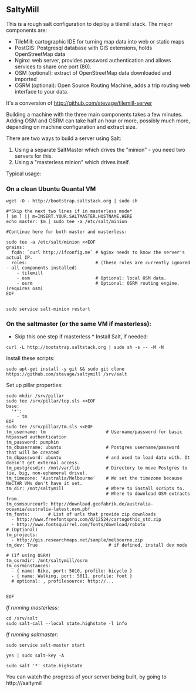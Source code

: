 SaltyMill
---------

This is a rough salt configuration to deploy a tilemill stack. The major components are:

- TileMill: cartographic IDE for turning map data into web or static maps
- PostGIS: Postgresql database with GIS extensions, holds OpenStreetMap data
- Nginx: web server, provides password authentication and allows services to share one port (80).
- OSM (optional): extract of OpenStreetMap data downloaded and imported
- OSRM (optional): Open Source Routing Machine, adds a trip routing web interface to your data.

It's a conversion of http://github.com/stevage/tilemill-server

Building a machine with the three main components takes a few minutes. Adding OSM and OSRM can take
half an hour or more, possibly much more, depending on machine configuration and extract size.

There are two ways to build a server using Salt:

1. Using a separate SaltMaster which drives the "minion" - you need two servers for this.
2. Using a "masterless minion" which drives itself.

Typical usage:


### On a clean Ubuntu Quantal VM
```
wget -O - http://bootstrap.saltstack.org | sudo sh

#*Skip the next two lines if in masterless mode* 
[ $m ] || m=INSERT.YOUR.SALTMASTER.HOSTNAME.HERE
echo master: $m | sudo tee -a /etc/salt/minion 

#Continue here for both master and masterless:

sudo tee -a /etc/salt/minion <<EOF
grains:
  fqdn: `curl http://ifconfig.me` # Nginx needs to know the server's actual IP.
  roles:                          # (These roles are currently ignored - all components installed)
    - tilemill
    - osm                         # Optional: local OSM data.
    - osrm                        # Optional: OSRM routing engine. (requires osm)
EOF


sudo service salt-minion restart
```

### On the saltmaster (or the same VM if masterless):

* Skip this one step if masterless *
Install Salt, if needed:

`curl -L http://bootstrap.saltstack.org | sudo sh -s -- -M -N`

Install these scripts:
```
sudo apt-get install -y git && sudo git clone https://github.com/stevage/saltymill /srv/salt
```

Set up pillar properties:

```
sudo mkdir /srv/pillar
sudo tee /srv/pillar/top.sls <<EOF
base:
  '*':
    - tm
EOF
sudo tee /srv/pillar/tm.sls <<EOF
tm_username: tm                       # Username/password for basic htpasswd authentication
tm_password: pumpkin                   
tm_dbusername: ubuntu                 # Postgres username/password that will be created
tm_dbpassword: ubuntu                 # and used to load data with. It doesn't get external access.
tm_postgresdir: /mnt/var/lib          # Directory to move Postgres to (ie, big, non-ephemeral drive).
tm_timezone: 'Australia/Melbourne'    # We set the timezone because NeCTAR VMs don't have it set.
tm_dir: /mnt/saltymill                # Where to install scripts to.
                                      # Where to download OSM extracts from.
tm_osmsourceurl: http://download.geofabrik.de/australia-oceania/australia-latest.osm.pbf
tm_fonts:       # List of urls that provide zip downloads
  - http://www.freefontspro.com/d/12524/cartogothic_std.zip
  - http://www.fontsquirrel.com/fonts/download/roboto
# (Optional)
tm_projects:
  - http://gis.researchmaps.net/sample/melbourne.zip
tm_dev: True                           # if defined, install dev mode

# (If using OSRM)
tm_osrmdir: /mnt/saltymill/osrm
tm_osrminstances:
  - { name: Bike, port: 5010, profile: bicycle }
  - { name: Walking, port: 5011, profile: foot }
  # optional: , profilesource: http://...


EOF
```

*If running masterless:*

```
cd /srv/salt
sudo salt-call --local state.highstate -l info
```
*If running saltmaster:*

```
sudo service salt-master start

yes | sudo salt-key -A

sudo salt '*' state.highstate
```

You can watch the progress of your server being built, by going to http://<serverip>/saltymill